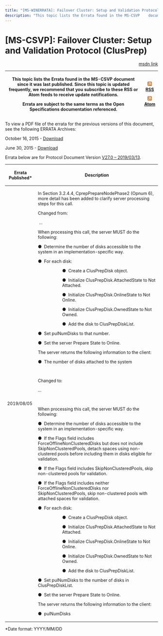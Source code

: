 ```yaml
---
title: "[MS-WINERRATA]: Failover Cluster: Setup and Validation Protocol (ClusPrep)"
description: "This topic lists the Errata found in the MS-CSVP    document since it was last published. Since this topic is updated    frequently, we recommend"
---
```


# [MS-CSVP]: Failover Cluster: Setup and Validation Protocol (ClusPrep)

<p align="right"><a href="https://msdn.microsoft.com/en-us/library/3a5aadd1-330f-46f6-af5f-a79fa711c3ae">msdn link</a></p>
<p> </p>

<table>
 <thead>
  <tr>
   <th>
   <p>This topic lists the Errata found in the MS-CSVP
   document since it was last published. Since this topic is updated
   frequently, we recommend that you subscribe to these RSS or Atom feeds to
   receive update notifications.</p>
   <p>Errata are subject to the same terms as the
   Open Specifications documentation referenced.</p>
   </th>
   <th>
   <p><img id="Picture 127" src="ms-winerrata_files/image001.png"><a href="http://blogs.msdn.com/b/protocol_content_errata/rss.aspx">RSS</a> </p>
   <p><img id="Picture 126" src="ms-winerrata_files/image001.png"><a href="http://blogs.msdn.com/b/protocol_content_errata/atom.aspx">Atom</a> </p>
   </th>
  </tr>
 </thead>
</table>

<p>To view a PDF file of the errata for the previous versions
of this document, see the following ERRATA Archives:</p>

<p>October 16, 2015 - <a href="http://go.microsoft.com/fwlink/?LinkID=690377">Download</a></p>

<p>June 30, 2015 - <a href="http://go.microsoft.com/fwlink/?LinkId=617579">Download</a></p>

<p>Errata below are for Protocol Document Version <a href="https://docs.microsoft.com/en-us/openspecs/windows_protocols/ms-csvp/600931f0-739b-4c09-8ddf-05555438c279">V27.0
– 2019/03/13</a>.</p>

<table>
 <thead>
  <tr>
   <th>
   <p>Errata Published*</p>
   </th>
   <th>
   <p>Description</p>
   </th>
  </tr>
 </thead>
 <tr>
  <td>
  <p>2019/08/05</p>
  </td>
  <td>
  <p>In Section 3.2.4.4, CprepPrepareNodePhase2 (Opnum 6),
  more detail has been added to clarify server processing steps for this call. </p>
  <p> </p>
  <p>Changed from:</p>
  <p> ...</p>
  <p> </p>
  <p>When processing this call, the server MUST do the
  following: </p>
  <p>&#9679;  Determine the number of disks accessible to
  the system in an implementation-specific way.</p>
  <p>&#9679;  For each disk:</p>
  <dl>
<dd>
<dl>
<dd>
<p>&#9679;  Create a
  ClusPrepDisk object.</p>
</dd>
<dd>
<p>&#9679;  Initialize
  ClusPrepDisk.AttachedState to Not Attached.</p>
</dd>
<dd>
<p>&#9679;  Initialize
  ClusPrepDisk.OnlineState to Not Online.</p>
</dd>
<dd>
<p>&#9679;  Initialize
  ClusPrepDisk.OwnedState to Not Owned.</p>
</dd>
<dd>
<p>&#9679;  Add the disk to
  ClusPrepDiskList.</p>
</dd></dl></dd></dl>
  
  
  
  
  <p>&#9679;  Set pulNumDisks to that number.</p>
  <p>&#9679;  Set the server Prepare State to Online.</p>
  <p>The server returns the following information to the
  client:</p>
  <p>&#9679;  The number of disks attached to the system</p>
  <p> </p>
  <p>Changed to:</p>
  <p>... </p>
  <p> </p>
  <p>When processing this call, the server MUST do the
  following: </p>
  <p>&#9679;  Determine the number of disks accessible to
  the system in an implementation-specific way.</p>
  <p>&#9679;  If the Flags field includes
  ForceOfflineNonClusteredDisks but does not include SkipNonClusteredPools,
  detach spaces using non-clustered pools before including them in disks
  eligible for validation.</p>
  <p>&#9679;  If the Flags field includes
  SkipNonClusteredPools, skip non-clustered pools for validation.</p>
  <p>&#9679;  If the Flags field includes neither
  ForceOfflineNonClusteredDisks nor SkipNonClusteredPools, skip non-clustered
  pools with attached spaces for validation.</p>
  <p>&#9679;  For each disk:</p>
  <dl>
<dd>
<dl>
<dd>
<p>&#9679;  Create a
  ClusPrepDisk object.</p>
</dd>
<dd>
<p>&#9679;  Initialize
  ClusPrepDisk.AttachedState to Not Attached.</p>
</dd>
<dd>
<p>&#9679;  Initialize
  ClusPrepDisk.OnlineState to Not Online.</p>
</dd>
<dd>
<p>&#9679;  Initialize
  ClusPrepDisk.OwnedState to Not Owned.</p>
</dd>
<dd>
<p>&#9679;  Add the disk to
  ClusPrepDiskList.</p>
</dd></dl></dd></dl>
  
  
  
  
  <p>&#9679;  Set pulNumDisks to the number of disks in
  ClusPrepDiskList.</p>
  <p>&#9679;  Set the server Prepare State to Online.</p>
  <p>The server returns the following information to the client:</p>
  <p>&#9679;  pulNumDisks</p>
  <p> </p>
  </td>
 </tr>
</table>

<p>*Date format: YYYY/MM/DD</p>


                